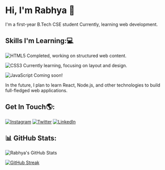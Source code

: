 # Hi, I'm Rabhya 👋
I'm a first-year B.Tech CSE student Currently, learning web development.
## Skills I'm Learning:💻
![HTML5](https://img.shields.io/badge/HTML5-orange?style=for-the-badge&logo=html5&logoColor=white)
Completed, working on structured web content.

![CSS3](https://img.shields.io/badge/CSS3-blue?style=for-the-badge&logo=css3&logoColor=white)
 Currently learning, focusing on layout and design.

![JavaScript](https://img.shields.io/badge/JavaScript-yellow?style=for-the-badge&logo=javascript&logoColor=white )
Coming soon!

In the future, I plan to learn React, Node.js, and other technologies to build full-fledged web applications.

## Get In Touch🌎:
[![Instagram](https://img.shields.io/badge/Instagram-red?style=for-the-badge&logo=instagram&logoColor=white)](https://instagram.com/rabhyaaaaa)
[![Twitter](https://img.shields.io/badge/X-black?style=for-the-badge&logo=x&logoColor=white)](https://twitter.com/rabhyaaaa)
[![LinkedIn](https://img.shields.io/badge/LinkedIn-Profile-blue)](https://www.linkedin.com/in/rabhya-tyagi-359836332/)
## 📊 GitHub Stats:

![Rabhya's GitHub Stats](https://github-readme-stats.vercel.app/api?username=rabhyaaaa&show_icons=true&theme=radical)


[![GitHub Streak](https://streak-stats.demolab.com/?user=rabhyaaaa&theme=radical)](https://git.io/streak-stats)